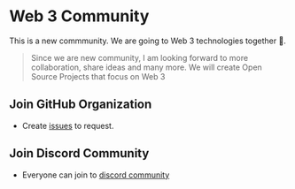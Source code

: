 # Web 3 Community

This is a new commmunity. We are going to Web 3 technologies together :rocket:. 

> Since we are new community, I am looking forward to more collaboration, share ideas and many more. We will create Open Source Projects that focus on Web 3

## Join GitHub Organization

- Create [issues](https://github.com/web3community/support/issues/new/choose) to request.

## Join Discord Community
- Everyone can join to [discord community](https://discord.gg/3EN2UVE9mH)
